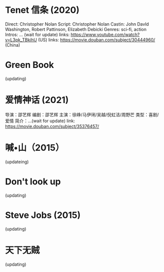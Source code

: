 # Tenet 信条 (2020)
  Direct: Christopher Nolan
  Script: Christopher Nolan
  Castin: John Davld Washington, Robert Pattinson, Elizabeth Debicki
  Genres: sci-fi, action
  Intros: ... (wait for update)
  links:  https://www.youtube.com/watch?v=L3pk_TBkihU   (US) 
  links:  https://movie.douban.com/subject/30444960/    (China)
# Green Book  
  (updating)

# 爱情神话 (2021)
  导演：邵艺辉
  编剧：邵艺辉
  主演：徐峥/马伊琍/吴越/倪虹洁/周野芒
  类型：喜剧/爱情
  简介：...(wait for update)
  link: https://movie.douban.com/subject/35376457/

# 喊•山（2015）
  (updateing)

# Don't look up
  (updating)


# Steve Jobs (2015)
  (updating)

# 天下无贼
  (updating)








